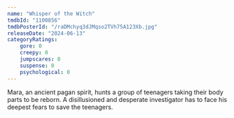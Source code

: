 ```yaml
---
name: "Whisper of the Witch"
tmdbId: "1100856"
tmdbPosterId: "/raDMchyq3dJMqso2TVh75A123Xb.jpg"
releaseDate: "2024-06-13"
categoryRatings:
    gore: 0
    creepy: 0
    jumpscares: 0
    suspense: 0
    psychological: 0
---
```

Mara, an ancient pagan spirit, hunts a group of teenagers taking their body parts to be reborn. A disillusioned and desperate investigator has to face his deepest fears to save the teenagers.

